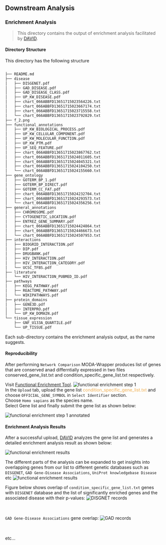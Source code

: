 ## Downstream Analysis

### Enrichment Analysis

>This directory contains the output of enrichment analysis facilitated by [DAVID](https://david.ncifcrf.gov/summary.jsp).

#### Directory Structure

This directory has the following structure

```Bash

├── README.md
├── disease
│   ├── DISGENET.pdf
│   ├── GAD_DISEASE.pdf
│   ├── GAD_DISEASE_CLASS.pdf
│   ├── UP_KW_DISEASE.pdf
│   ├── chart_066ABBFD13651715023564226.txt
│   ├── chart_066ABBFD13651715023667174.txt
│   ├── chart_066ABBFD13651715023715558.txt
│   └── chart_066ABBFD13651715023792829.txt
├── f_2.png
├── functional_annotations
│   ├── UP_KW_BIOLOGICAL_PROCESS.pdf
│   ├── UP_KW_CELLULAR_COMPONENT.pdf
│   ├── UP_KW_MOLECULAR_FUNCTION.pdf
│   ├── UP_KW_PTM.pdf
│   ├── UP_SEQ_FEATURE.pdf
│   ├── chart_066ABBFD13651715023867762.txt
│   ├── chart_066ABBFD13651715024011605.txt
│   ├── chart_066ABBFD13651715024045321.txt
│   ├── chart_066ABBFD13651715024104250.txt
│   └── chart_066ABBFD13651715024155660.txt
├── gene_ontology
│   ├── GOTERM_BP_1.pdf
│   ├── GOTERM_BP_DIRECT.pdf
│   ├── GOTERM_CC_FAT.pdf
│   ├── chart_066ABBFD13651715024232704.txt
│   ├── chart_066ABBFD13651715024293573.txt
│   └── chart_066ABBFD13651715024356256.txt
├── general_annotations
│   ├── CHROMOSOME.pdf
│   ├── CYTOGENETIC_LOCATION.pdf
│   ├── ENTREZ_GENE_SUMMARY.pdf
│   ├── chart_066ABBFD13651715024424864.txt
│   ├── chart_066ABBFD13651715024466673.txt
│   └── chart_066ABBFD13651715024507953.txt
├── interactions
│   ├── BIOGRID_INTERACTION.pdf
│   ├── DIP.pdf
│   ├── DRUGBANK.pdf
│   ├── HIV_INTERACTION.pdf
│   ├── HIV_INTERACTION_CATEGORY.pdf
│   └── UCSC_TFBS.pdf
├── literature
│   └── HIV_INTERACTION_PUBMED_ID.pdf
├── pathways
│   ├── KEGG_PATHWAY.pdf
│   ├── REACTOME_PATHWAY.pdf
│   └── WIKIPATHWAYS.pdf
├── protein_domains
│   ├── GENE3D.pdf
│   ├── INTERPRO.pdf
│   └── UP_KW_DOMAIN.pdf
└── tissue_expression
    ├── GNF_U133A_QUARTILE.pdf
    └── UP_TISSUE.pdf

```

Each sub-directory contains the enrichment analysis output, as the name suggests.

#### Reproducibility
 After performing `Network Comparison` MODA-Wrapper produces list of genes that are conserved anad differntially expressed in two files conserved_gene_list.txt and condition_specific_gene_list.txt respectively.</br> 

 Visit [Functional Enrichment Tool](https://david.ncifcrf.gov/summary.jsp).
 ![functional enrichment step 1](../img_assets/fea_step_1.png) </br>
In the `Upload` tab, upload the gene list <font color="#f0ad4e">condition_specific_gene_list.txt</font> and choose `OFFICIAL_GENE_SYMBOL` in  `Select Identifier` section.</br>
Choose `Homo sapians` as the species name.</br>
Select Gene list and finally submit the gene list as shown below:

 ![functional enrichment step 1 annotated](../img_assets/fea_step_1_annotated.jpg)

 #### Enrichment Analysis Results
After a successful upload, [DAVID](https://david.ncifcrf.gov/summary.jsp) analyzes the gene list and generates a detailed enrichment analysis result as shown below:

  ![functional enrichment results](../img_assets/fea_results.png)

  The different parts of the analysis can be expanded to get insights into overlapping genes from our list to different genetic databases such as `DISGENET`, `GAD Gene-Disease Associations`, `UniProt knowledgebase Disease` etc
  ![functional enrichment results](../img_assets/fea_expanded.png)

  Figure below  shows overlap of `condition_specific_gene_list.txt` genes with `DISGENET` database and the list of significantly enriched genes and the associated disease with their p-values:
   ![DISGNET records](../img_assets/DISGENET_records.png)</br></br></br>

`GAD Gene-Disease Associations` gene overlap:
![GAD records](../img_assets/GAD_records.png)</br></br></br>


etc...